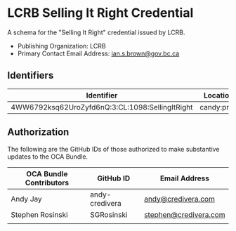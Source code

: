 # LCRB Selling It Right Credential

A schema for the "Selling It Right" credential issued by LCRB.

- Publishing Organization: LCRB
- Primary Contact Email Address: ian.s.brown@gov.bc.ca

## Identifiers

| Identifier                                      | Location   | URL                                                   |
| ----------------------------------------------- | ---------- | ----------------------------------------------------- |
| 4WW6792ksq62UroZyfd6nQ:3:CL:1098:SellingItRight | candy:prod | https://candyscan.idlab.org/tx/CANDY_PROD/domain/1099 |

## Authorization

The following are the GitHub IDs of those authorized to make substantive updates to the OCA Bundle.

| OCA Bundle Contributors | GitHub ID  | Email Address            |
| ----------------------- | ---------- | ------------------------ |
| Andy Jay                | andy-credivera | andy@credivera.com       |
| Stephen Rosinski        | SGRosinski | stephen@credivera.com    |
|                         |            |                          |
